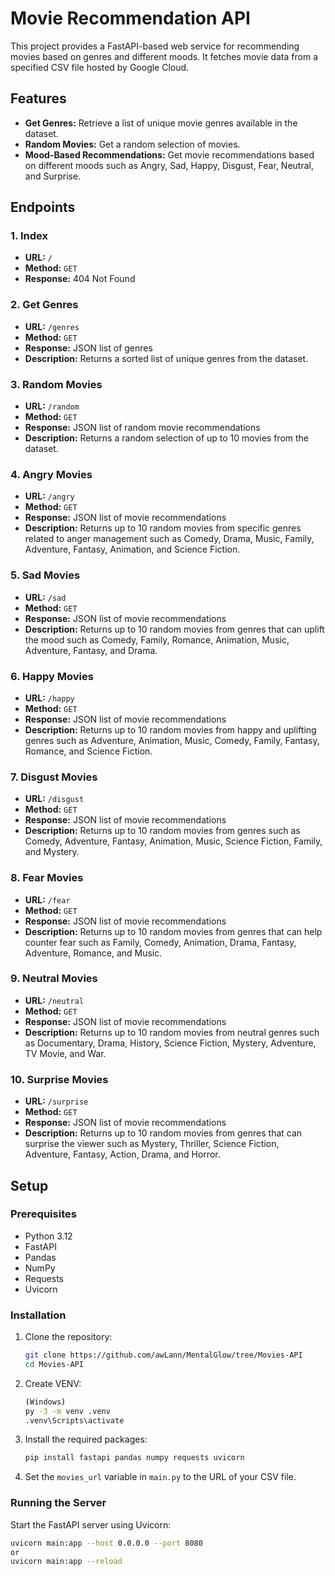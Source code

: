 # Movie Recommendation API

This project provides a FastAPI-based web service for recommending movies based on genres and different moods. It fetches movie data from a specified CSV file hosted by Google Cloud.

## Features

- **Get Genres:** Retrieve a list of unique movie genres available in the dataset.
- **Random Movies:** Get a random selection of movies.
- **Mood-Based Recommendations:** Get movie recommendations based on different moods such as Angry, Sad, Happy, Disgust, Fear, Neutral, and Surprise.

## Endpoints

### 1. Index

- **URL:** `/`
- **Method:** `GET`
- **Response:** 404 Not Found

### 2. Get Genres

- **URL:** `/genres`
- **Method:** `GET`
- **Response:** JSON list of genres
- **Description:** Returns a sorted list of unique genres from the dataset.

### 3. Random Movies

- **URL:** `/random`
- **Method:** `GET`
- **Response:** JSON list of random movie recommendations
- **Description:** Returns a random selection of up to 10 movies from the dataset.

### 4. Angry Movies

- **URL:** `/angry`
- **Method:** `GET`
- **Response:** JSON list of movie recommendations
- **Description:** Returns up to 10 random movies from specific genres related to anger management such as Comedy, Drama, Music, Family, Adventure, Fantasy, Animation, and Science Fiction.

### 5. Sad Movies

- **URL:** `/sad`
- **Method:** `GET`
- **Response:** JSON list of movie recommendations
- **Description:** Returns up to 10 random movies from genres that can uplift the mood such as Comedy, Family, Romance, Animation, Music, Adventure, Fantasy, and Drama.

### 6. Happy Movies

- **URL:** `/happy`
- **Method:** `GET`
- **Response:** JSON list of movie recommendations
- **Description:** Returns up to 10 random movies from happy and uplifting genres such as Adventure, Animation, Music, Comedy, Family, Fantasy, Romance, and Science Fiction.

### 7. Disgust Movies

- **URL:** `/disgust`
- **Method:** `GET`
- **Response:** JSON list of movie recommendations
- **Description:** Returns up to 10 random movies from genres such as Comedy, Adventure, Fantasy, Animation, Music, Science Fiction, Family, and Mystery.

### 8. Fear Movies

- **URL:** `/fear`
- **Method:** `GET`
- **Response:** JSON list of movie recommendations
- **Description:** Returns up to 10 random movies from genres that can help counter fear such as Family, Comedy, Animation, Drama, Fantasy, Adventure, Romance, and Music.

### 9. Neutral Movies

- **URL:** `/neutral`
- **Method:** `GET`
- **Response:** JSON list of movie recommendations
- **Description:** Returns up to 10 random movies from neutral genres such as Documentary, Drama, History, Science Fiction, Mystery, Adventure, TV Movie, and War.

### 10. Surprise Movies

- **URL:** `/surprise`
- **Method:** `GET`
- **Response:** JSON list of movie recommendations
- **Description:** Returns up to 10 random movies from genres that can surprise the viewer such as Mystery, Thriller, Science Fiction, Adventure, Fantasy, Action, Drama, and Horror.

## Setup

### Prerequisites

- Python 3.12
- FastAPI
- Pandas
- NumPy
- Requests
- Uvicorn

### Installation

1. Clone the repository:

    ```bash
    git clone https://github.com/awLann/MentalGlow/tree/Movies-API
    cd Movies-API
    ```

2. Create VENV:

    ```bash
    (Windows)
    py -3 -m venv .venv
    .venv\Scripts\activate
    ```

3. Install the required packages:

    ```bash
    pip install fastapi pandas numpy requests uvicorn
    ```

4. Set the `movies_url` variable in `main.py` to the URL of your CSV file.

### Running the Server

Start the FastAPI server using Uvicorn:

```bash
uvicorn main:app --host 0.0.0.0 --port 8080
or
uvicorn main:app --reload
